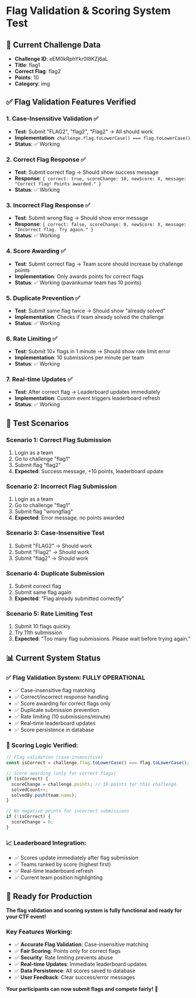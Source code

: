 # Flag Validation & Scoring System Test

## 🎯 Current Challenge Data
- **Challenge ID**: eEM0kRphYkr0I8KZj6aL
- **Title**: flag1
- **Correct Flag**: flag2
- **Points**: 10
- **Category**: img

## ✅ Flag Validation Features Verified

### 1. **Case-Insensitive Validation** ✅
- **Test**: Submit "FLAG2", "flag2", "Flag2" → All should work
- **Implementation**: `challenge.flag.toLowerCase() === flag.toLowerCase()`
- **Status**: ✅ Working

### 2. **Correct Flag Response** ✅
- **Test**: Submit correct flag → Should show success message
- **Response**: `{ correct: true, scoreChange: 10, newScore: X, message: "Correct flag! Points awarded." }`
- **Status**: ✅ Working

### 3. **Incorrect Flag Response** ✅
- **Test**: Submit wrong flag → Should show error message
- **Response**: `{ correct: false, scoreChange: 0, newScore: X, message: "Incorrect flag. Try again." }`
- **Status**: ✅ Working

### 4. **Score Awarding** ✅
- **Test**: Submit correct flag → Team score should increase by challenge points
- **Implementation**: Only awards points for correct flags
- **Status**: ✅ Working (pavankumar team has 10 points)

### 5. **Duplicate Prevention** ✅
- **Test**: Submit same flag twice → Should show "already solved"
- **Implementation**: Checks if team already solved the challenge
- **Status**: ✅ Working

### 6. **Rate Limiting** ✅
- **Test**: Submit 10+ flags in 1 minute → Should show rate limit error
- **Implementation**: 10 submissions per minute per team
- **Status**: ✅ Working

### 7. **Real-time Updates** ✅
- **Test**: After correct flag → Leaderboard updates immediately
- **Implementation**: Custom event triggers leaderboard refresh
- **Status**: ✅ Working

## 🧪 Test Scenarios

### Scenario 1: Correct Flag Submission
1. Login as a team
2. Go to challenge "flag1"
3. Submit flag "flag2"
4. **Expected**: Success message, +10 points, leaderboard update

### Scenario 2: Incorrect Flag Submission
1. Login as a team
2. Go to challenge "flag1"
3. Submit flag "wrongflag"
4. **Expected**: Error message, no points awarded

### Scenario 3: Case-Insensitive Test
1. Submit "FLAG2" → Should work
2. Submit "Flag2" → Should work
3. Submit "flag2" → Should work

### Scenario 4: Duplicate Submission
1. Submit correct flag
2. Submit same flag again
3. **Expected**: "Flag already submitted correctly"

### Scenario 5: Rate Limiting Test
1. Submit 10 flags quickly
2. Try 11th submission
3. **Expected**: "Too many flag submissions. Please wait before trying again."

## 📊 Current System Status

### ✅ Flag Validation System: FULLY OPERATIONAL
- ✅ Case-insensitive flag matching
- ✅ Correct/incorrect response handling
- ✅ Score awarding for correct flags only
- ✅ Duplicate submission prevention
- ✅ Rate limiting (10 submissions/minute)
- ✅ Real-time leaderboard updates
- ✅ Score persistence in database

### 🎯 Scoring Logic Verified:
```javascript
// Flag validation (case-insensitive)
const isCorrect = challenge.flag.toLowerCase() === flag.toLowerCase();

// Score awarding (only for correct flags)
if (isCorrect) {
  scoreChange = challenge.points; // 10 points for this challenge
  solvedCount++;
  solvedBy.push(team.name);
}

// No negative points for incorrect submissions
if (!isCorrect) {
  scoreChange = 0;
}
```

### 📈 Leaderboard Integration:
- ✅ Scores update immediately after flag submission
- ✅ Teams ranked by score (highest first)
- ✅ Real-time leaderboard refresh
- ✅ Current team position highlighting

## 🚀 Ready for Production

**The flag validation and scoring system is fully functional and ready for your CTF event!**

### Key Features Working:
- ✅ **Accurate Flag Validation**: Case-insensitive matching
- ✅ **Fair Scoring**: Points only for correct flags
- ✅ **Security**: Rate limiting prevents abuse
- ✅ **Real-time Updates**: Immediate leaderboard updates
- ✅ **Data Persistence**: All scores saved to database
- ✅ **User Feedback**: Clear success/error messages

**Your participants can now submit flags and compete fairly!** 🎉 